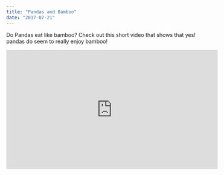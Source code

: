 ```yaml
---
title: "Pandas and Bamboo"
date: "2017-07-21"
---
```


Do Pandas eat like bamboo? Check out this short video that shows that yes! pandas do
seem to really enjoy bamboo!

<iframe width="560" height="315" src="https://www.youtube.com/embed/Tish3KkNnLc" frameborder="0" allow="accelerometer; autoplay; encrypted-media; gyroscope; picture-in-picture" allowfullscreen></iframe>